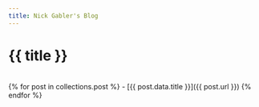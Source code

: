 ```yaml
---
title: Nick Gabler's Blog
---
```

<html lang="en">

<head>
  <meta charset="utf-8">
  <meta name="viewport" content="width=device-width, initial-scale=1">
  <meta name="description" content="Nick Gabler, Nicholas Gabler, Links, Resume, Instagram, Twitter, Email, Github, Systems Engineer, Systems Administrator, Linux Administrator, How to hire a systems engineer, How to hire a systems administrator, Website designer, AWS cloud practitioner, AWS certified cloud practitioner, Las Vegas, Vegas, Remote">
  <link rel="icon" type="image/x-icon" href="/images/favicon.ico">
  <link rel="preload" href="/fonts/jetbrains-mono.woff2" crossorigin="anonymous" as="font" type="font/woff2">
  <link rel="stylesheet" href="/css/main.css">
  <title>{{ title }}</title>
</head>

<body>
<h1>{{ title }}</h1><br>
{% for post in collections.post %}
- [{{ post.data.title }}]({{ post.url }})
{% endfor %}
</body>

</html>
